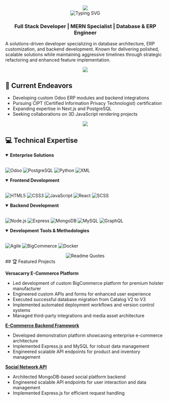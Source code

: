 <div align="center">
  <img src="https://capsule-render.vercel.app/api?text=Hey%20There!%20👋&animation=fadeIn&type=waving&color=gradient&height=100"/>
</div>

<div align="center">
  <img src="https://readme-typing-svg.demolab.com?font=Fira+Code&duration=3000&pause=1000&color=36BCF7&center=true&vCenter=true&width=435&lines=Full+Stack+Developer;MERN+Specialist;Database+%26+ERP+Engineer;Always+learning+new+things" alt="Typing SVG" />
</div>

<div align="center">
  <h3>Full Stack Developer | MERN Specialist | Database & ERP Engineer</h3>
</div>

A solutions-driven developer specializing in database architecture, ERP customization, and backend development. Known for delivering polished, scalable solutions while maintaining aggressive timelines through strategic refactoring and enhanced feature implementation.

<div align="center">
  <img src="https://github-stats-alpha.vercel.app/api?username=dcodner24&cc=22272e&tc=37BCF6&ic=fff&bc=0000">
</div>

## 🚀 Current Endeavors
- Developing custom Odoo ERP modules and backend integrations
- Pursuing CIPT (Certified Information Privacy Technologist) certification
- Expanding expertise in Next.js and PostgreSQL
- Seeking collaborations on 3D JavaScript rendering projects

<div align="center">
  <img src="https://skillicons.dev/icons?i=python,react,nodejs,docker,postgres,mongodb,html,css,js,express,graphql" />
</div>

## 💻 Technical Expertise

<details open>
  <summary><b>Enterprise Solutions</b></summary>
  <br>
  
  ![Odoo](https://img.shields.io/badge/Odoo-714B67?style=for-the-badge&logo=odoo&logoColor=white)
  ![PostgreSQL](https://img.shields.io/badge/PostgreSQL-316192?style=for-the-badge&logo=postgresql&logoColor=white)
  ![Python](https://img.shields.io/badge/Python-3776AB?style=for-the-badge&logo=python&logoColor=white)
  ![XML](https://img.shields.io/badge/XML-005C5C?style=for-the-badge&logo=xml&logoColor=white)
</details>

<details open>
  <summary><b>Frontend Development</b></summary>
  <br>
  
  ![HTML5](https://img.shields.io/badge/HTML5-E34F26?style=for-the-badge&logo=html5&logoColor=white)
  ![CSS3](https://img.shields.io/badge/CSS3-1572B6?style=for-the-badge&logo=css3&logoColor=white)
  ![JavaScript](https://img.shields.io/badge/JavaScript-F7DF1E?style=for-the-badge&logo=javascript&logoColor=black)
  ![React](https://img.shields.io/badge/React-61DAFB?style=for-the-badge&logo=react&logoColor=black)
  ![SCSS](https://img.shields.io/badge/SCSS-CC6699?style=for-the-badge&logo=sass&logoColor=white)
</details>

<details open>
  <summary><b>Backend Development</b></summary>
  <br>
  
  ![Node.js](https://img.shields.io/badge/Node.js-339933?style=for-the-badge&logo=nodedotjs&logoColor=white)
  ![Express](https://img.shields.io/badge/Express.js-404D59?style=for-the-badge&logo=express&logoColor=white)
  ![MongoDB](https://img.shields.io/badge/MongoDB-4EA94B?style=for-the-badge&logo=mongodb&logoColor=white)
  ![MySQL](https://img.shields.io/badge/MySQL-4479A1?style=for-the-badge&logo=mysql&logoColor=white)
  ![GraphQL](https://img.shields.io/badge/GraphQL-E10098?style=for-the-badge&logo=graphql&logoColor=white)
</details>

<details open>
  <summary><b>Development Tools & Methodologies</b></summary>
  <br>
  
  ![Agile](https://img.shields.io/badge/Agile-000000?style=for-the-badge&logo=agile&logoColor=white)
  ![BigCommerce](https://img.shields.io/badge/BigCommerce-0A0A0A?style=for-the-badge&logo=bigcommerce&logoColor=white)
  ![Docker](https://img.shields.io/badge/Docker-2496ED?style=for-the-badge&logo=docker&logoColor=white)
</details>

<div align="center">
  <img src="https://quotes-github-readme.vercel.app/api?type=horizontal&theme=dark" alt="Readme Quotes" />
</div>
## 🏆 Featured Projects

**Versacarry E-Commerce Platform**
- Led development of custom BigCommerce platform for premium holster manufacturer
- Engineered custom APIs and forms for enhanced user experience
- Executed successful database migration from Catalog V2 to V3
- Implemented automated deployment workflows and version control systems
- Managed third-party integrations and media asset architecture

**[E-Commerce Backend Framework](https://github.com/dcodner24/E-Commerce-Back-End)**
- Developed demonstration platform showcasing enterprise e-commerce architecture
- Implemented Express.js and MySQL for robust data management
- Engineered scalable API endpoints for product and inventory management

**[Social Network API](https://github.com/dcodner24/Social-Network-API)**
- Architected MongoDB-based social platform backend
- Engineered scalable API endpoints for user interaction and data management
- Implemented Express.js for efficient request handling
